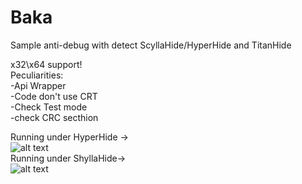 # Baka
Sample anti-debug with detect ScyllaHide/HyperHide and TitanHide

x32\x64 support!  
Peculiarities:  
-Api Wrapper    
-Code don't use CRT  
-Check Test mode  
-check CRC secthion  
  
Running under HyperHide ->  
![alt text](https://github.com/LazyAhora/Baka/blob/main/HyperHide.png)  
Running under ShyllaHide->  
![alt text](https://github.com/LazyAhora/Baka/blob/main/ShyllaHide.png)  
